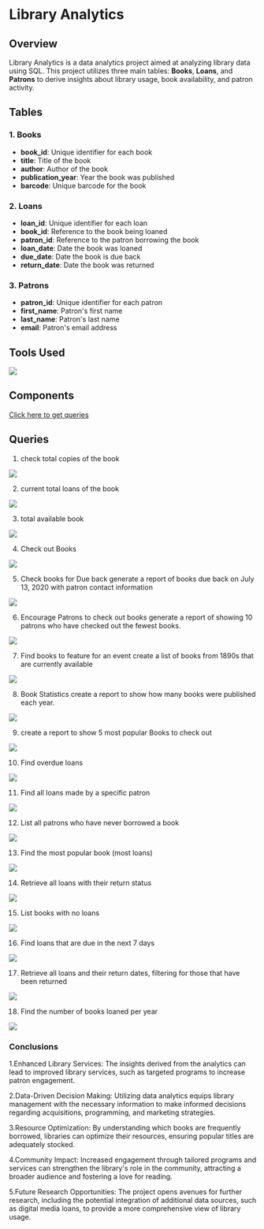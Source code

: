 # Library Analytics

## Overview
Library Analytics is a data analytics project aimed at analyzing library data using SQL. This project utilizes three main tables: **Books**, **Loans**, and **Patrons** to derive insights about library usage, book availability, and patron activity.

## Tables
### 1. Books
- **book_id**: Unique identifier for each book
- **title**: Title of the book
- **author**: Author of the book
- **publication_year**: Year the book was published
- **barcode**: Unique barcode for the book

### 2. Loans
- **loan_id**: Unique identifier for each loan
- **book_id**: Reference to the book being loaned
- **patron_id**: Reference to the patron borrowing the book
- **loan_date**: Date the book was loaned
- **due_date**: Date the book is due back
- **return_date**: Date the book was returned

### 3. Patrons
- **patron_id**: Unique identifier for each patron
- **first_name**: Patron's first name
- **last_name**: Patron's last name
- **email**: Patron's email address

## Tools Used 

<img src="Code Outputs/my sql logo (1).png"/>

## Components

[Click here to get queries](https://github.com/adeebhashmi55/LIBRARY_ANALYTICS_SQL_PROJECT/blob/main/Queries.sql)

## Queries
1. check total copies of the book
   
<img src="Code Outputs/total copies of the book.png"/>

2. current total loans of the book

<img src="Code Outputs/current total loans of.png"/>

3. total available book

<img src="Code Outputs/total available books.png"/>

4. Check out Books

<img src="Code Outputs/check out books.png"/>

5. Check books for Due back generate a report of books due back on July 13, 2020 with patron contact information

<img src="Code Outputs/books for due back.png"/>

6. Encourage Patrons to check out books generate a report of showing 10 patrons who have checked out the fewest books.

<img src="Code Outputs/encrourage patrons .png"/>

7. Find books to feature for an event create a list of books from 1890s that are currently available

<img src="Code Outputs/books to feature for even.png"/>

8. Book Statistics create a report to show how many books were  published each year.

<img src="Code Outputs/book statistics.png"/>

9. create a report to show 5 most popular Books to check out

<img src="Code Outputs/create a report to show 5 most.png"/>

10. Find overdue loans

<img src="Code Outputs/find overdues loans.png"/>

11. Find all loans made by a specific patron

<img src="Code Outputs/all loans made by a specific patron.png"/>

12. List all patrons who have never borrowed a book

<img src="Code Outputs/list all patron who have never borrowed.png"/>

13. Find the most popular book (most loans)

<img src="Code Outputs/most popular books.png"/>

14. Retrieve all loans with their return status

<img src="Code Outputs/retrive all loans with their return.png"/>

15. List books with no loans

<img src="Code Outputs/list book with no loans.png"/>

16. Find loans that are due in the next 7 days

<img src="Code Outputs/find loans due in  7 days.png"/>

17. Retrieve all loans and their return dates, filtering for those that have been returned

<img src="Code Outputs/all loans and their return date.png"/>

18. Find the number of books loaned per year

<img src="Code Outputs/number of books loaned per year.png"/>

### Conclusions

1.Enhanced Library Services:
The insights derived from the analytics can lead to improved library services, such as targeted programs to increase patron engagement.

2.Data-Driven Decision Making:
Utilizing data analytics equips library management with the necessary information to make informed decisions regarding acquisitions, programming, and marketing strategies.

3.Resource Optimization:
By understanding which books are frequently borrowed, libraries can optimize their resources, ensuring popular titles are adequately stocked.

4.Community Impact:
Increased engagement through tailored programs and services can strengthen the library's role in the community, attracting a broader audience and fostering a love for reading.

5.Future Research Opportunities:
The project opens avenues for further research, including the potential integration of additional data sources, such as digital media loans, to provide a more comprehensive view of library usage.

